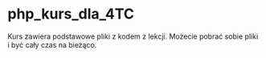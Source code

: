 # php_kurs_dla_4TC
Kurs zawiera podstawowe pliki z kodem z lekcji.
Możecie pobrać sobie pliki i być cały czas na bieżąco.
